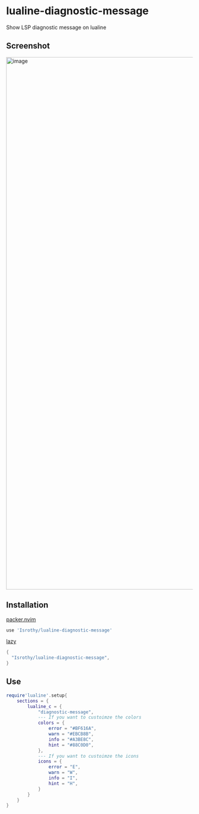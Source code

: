 # lualine-diagnostic-message

Show LSP diagnostic message on lualine

## Screenshot

<img width="1438" alt="image" src="https://user-images.githubusercontent.com/61075605/213876470-98d47e09-16fc-4994-88e0-550dffc32a1a.png">

## Installation

[packer.nvim](https://github.com/wbthomason/packer.nvim)

```lua
use 'Isrothy/lualine-diagnostic-message'
```

[lazy](https://github.com/folke/lazy.nvim)

```lua
{
  "Isrothy/lualine-diagnostic-message",
}
```

## Use

```lua
require'lualine'.setup{
    sections = {
        lualine_c = {
            "diagnostic-message",
            --- If you want to custoimze the colors
            colors = {
                error = "#BF616A",
                warn = "#EBCB8B",
                info = "#A3BE8C",
                hint = "#88C0D0",
            },
            --- If you want to custoimze the icons
            icons = {
                error = "E",
                warn = "W",
                info = "I",
                hint = "H",
            }
        }
    }
}
```
